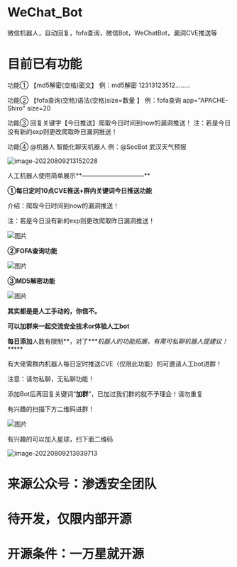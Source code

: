 # WeChat_Bot
微信机器人，自动回复，fofa查询，微信Bot，WeChatBot，漏洞CVE推送等

# 目前已有功能

功能① 
【md5解密(空格)密文】
例：md5解密 12313123512........

功能②
【fofa查询(空格)语法(空格)size=数量 】
例：fofa查询 app="APACHE-Shiro" size=20

功能③
回复关键字【今日推送】爬取今日时间到now的漏洞推送！
注：若是今日没有新的exp则更改爬取昨日漏洞推送！

功能④
@机器人 智能化聊天机器人
例：@SecBot 武汉天气预报

![image-20220809213152028](https://gitee.com/gylq/linkimage/raw/master/img1/image-20220809213152028.png)




人工机器人使用简单展示**——————————**



**①每日定时10点CVE推送+群内关键词今日推送功能**

介绍：爬取今日时间到now的漏洞推送！

注：若是今日没有新的exp则更改爬取昨日漏洞推送！



![图片](https://mmbiz.qpic.cn/mmbiz_jpg/pPVXCo8Wd8C3lDAY3HEPE8g7nFIntB1Z1EgoecGa4uxicOLvNOibbs6EUJpXfeZweks2EaZpDP01FEAXsmVsS21g/640?wx_fmt=jpeg&wxfrom=5&wx_lazy=1&wx_co=1)



**②FOFA查询功能**



![图片](https://mmbiz.qpic.cn/mmbiz_png/pPVXCo8Wd8C3lDAY3HEPE8g7nFIntB1Zh8tqvMRLHE3wogv57LfsVejjvo5ib9pygB6JibPbcHzQzgW1ibNg0SCGA/640?wx_fmt=png&wxfrom=5&wx_lazy=1&wx_co=1)







**③MD5解密功能**

![图片](https://mmbiz.qpic.cn/mmbiz_png/pPVXCo8Wd8C3lDAY3HEPE8g7nFIntB1ZA9g9YHESNSRd0LM8SMxMCIibY9KmKwRlCiaBZfXarJiaajv2ZQXSXAn9g/640?wx_fmt=png&wxfrom=5&wx_lazy=1&wx_co=1)





**其实都是是人工手动的，你信不。**

**可以加群来一起交流安全技术or体验人工bot**

**每日添加**人数有限制**，对了\**\*\*机器人的功能拓展，有需可私聊机器人提建议！\*\**\***

有大佬需群内机器人每日定时推送CVE（仅限此功能）的可邀请人工bot进群！

注意：请勿私聊，无私聊功能！

添加Bot后再回复关键词“**加群**”，已加过我们群的就不予理会！请勿重复

有兴趣的扫描下方二维码进群！



![图片](https://mmbiz.qpic.cn/mmbiz_jpg/pPVXCo8Wd8C3lDAY3HEPE8g7nFIntB1ZwyPmX71LeeO3ibM8mJ1rSlXlBRSAI3GqHs8rZln9Q6eup3MRPcwGszw/640?wx_fmt=jpeg&wxfrom=5&wx_lazy=1&wx_co=1)



有兴趣的可以加入星球，扫下面二维码

![image-20220809213939713](https://gitee.com/gylq/linkimage/raw/master/img1/image-20220809213939713.png)



# 来源公众号：渗透安全团队
#  待开发，仅限内部开源 

# 开源条件：一万星就开源
